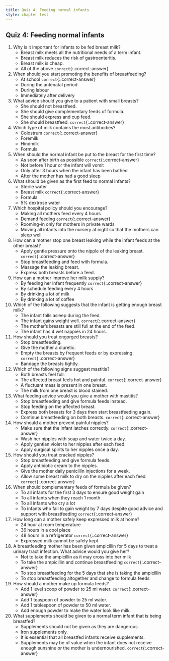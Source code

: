 ```yaml
---
title: Quiz 4. Feeding normal infants
style: chapter test
---
```


## Quiz 4: Feeding normal infants

1.	Why is it important for infants to be fed breast milk?
	-	Breast milk meets all the nutritional needs of a term infant.
	-	Breast milk reduces the risk of gastroenteritis.
	-	Breast milk is cheap.
	+	All of the above `correct`{:.correct-answer}
2.	When should you start promoting the benefits of breastfeeding?
	+	At school `correct`{:.correct-answer}
	-	During the antenatal period
	-	During labour
	-	Immediately after delivery
3.	What advice should you give to a patient with small breasts?
	-	She should not breastfeed.
	-	She should give complementary feeds of formula.
	-	She should express and cup feed.
	+	She should breastfeed. `correct`{:.correct-answer}
4.	Which type of milk contains the most antibodies?
	+	Colostrum `correct`{:.correct-answer}
	-	Foremilk
	-	Hindmilk
	-	Formula
5.	When should the normal infant be put to the breast for the first time?
	+	As soon after birth as possible `correct`{:.correct-answer}
	-	Not before 1 hour or the infant will vomit
	-	Only after 3 hours when the infant has been bathed
	-	After the mother has had a good sleep
6.	What should be given as the first feed to normal infants?
	-	Sterile water
	+	Breast milk `correct`{:.correct-answer}
	-	Formula
	-	5% dextrose water
7.	Which hospital policy should you encourage?
	-	Making all mothers feed every 4 hours
	+	Demand feeding `correct`{:.correct-answer}
	-	Rooming-in only for mothers in private wards
	-	Moving all infants into the nursery at night so that the mothers can sleep well
8.	How can a mother stop one breast leaking while the infant feeds at the other breast?
	+	Apply gentle pressure onto the nipple of the leaking breast. `correct`{:.correct-answer}
	-	Stop breastfeeding and feed with formula.
	-	Massage the leaking breast.
	-	Express both breasts before a feed.
9.	How can a mother improve her milk supply?
	+	By feeding her infant frequently `correct`{:.correct-answer}
	-	By schedule feeding every 4 hours
	-	By drinking a lot of milk
	-	By drinking a lot of coffee
10.	Which of the following suggests that the infant is getting enough breast milk?
	-	The infant falls asleep during the feed.
	+	The infant gains weight well. `correct`{:.correct-answer}
	-	The mother’s breasts are still full at the end of the feed.
	-	The infant has 4 wet nappies in 24 hours.
11.	How should you treat engorged breasts?
	-	Stop breastfeeding.
	-	Give the mother a diuretic.
	+	Empty the breasts by frequent feeds or by expressing. `correct`{:.correct-answer}
	-	Bandage the breasts tightly.
12.	Which of the following signs suggest mastitis?
	-	Both breasts feel full.
	+	The affected breast feels hot and painful. `correct`{:.correct-answer}
	-	A fluctuant mass is present in one breast.
	-	The milk from one breast is blood stained.
13.	What feeding advice would you give a mother with mastitis?
	-	Stop breastfeeding and give formula feeds instead.
	-	Stop feeding on the affected breast.
	-	Express both breasts for 3 days then start breastfeeding again.
	+	Continue breastfeeding on both breasts. `correct`{:.correct-answer}
14.	How should a mother prevent painful nipples?
	+	Make sure that the infant latches correctly. `correct`{:.correct-answer}
	-	Wash her nipples with soap and water twice a day.
	-	Apply gentian violet to her nipples after each feed.
	-	Apply surgical spirits to her nipples once a day.
15.	How should you treat cracked nipples?
	-	Stop breastfeeding and give formula feeds.
	-	Apply antibiotic cream to the nipples.
	-	Give the mother daily penicillin injections for a week.
	+	Allow some breast milk to dry on the nipples after each feed. `correct`{:.correct-answer}
16.	When should complementary feeds of formula be given?
	-	To all infants for the first 3 days to ensure good weight gain
	-	To all infants when they reach 1 month
	-	To all infants who cry a lot
	+	To infants who fail to gain weight by 7 days despite good advice and support with breastfeeding `correct`{:.correct-answer}
17.	How long can a mother safely keep expressed milk at home?
	-	24 hour at room temperature
	-	36 hours in a cool place
	+	48 hours in a refrigerator `correct`{:.correct-answer}
	-	Expressed milk cannot be safely kept
18.	A breastfeeding mother has been given ampicillin for 5 days to treat a urinary tract infection. What advice would you give her?
	-	Not to take the ampicillin as it may cross into her milk
	+	To take the ampicillin and continue breastfeeding `correct`{:.correct-answer}
	-	To stop breastfeeding for the 5 days that she is taking the ampicillin
	-	To stop breastfeeding altogether and change to formula feeds
19.	How should a mother make up formula feeds?
	+	Add 1 level scoop of powder to 25 ml water. `correct`{:.correct-answer}
	-	Add 1 teaspoon of powder to 25 ml water.
	-	Add 1 tablespoon of powder to 50 ml water.
	-	Add enough powder to make the water look like milk.
20.	What supplements should be given to a normal term infant that is being breastfed?
	-	Supplements should not be given as they are dangerous.
	-	Iron supplements only.
	-	It is essential that all breastfed infants receive supplements.
	+	Supplements may be of value when the infant does not receive enough sunshine or the mother is undernourished. `correct`{:.correct-answer}
